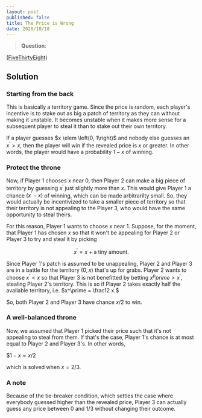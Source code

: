 ```yaml
---
layout: post
published: false
title: The Price is Wrong
date: 2020/10/18
---
```


>**Question**:

<!--more-->

([FiveThirtyEight](https://fivethirtyeight.com/features/is-the-price-right/))

## Solution

### Starting from the back

This is basically a territory game. Since the price is random, each player's incentive is to stake out as big a patch of territory as they can without making it unstable. It becomes unstable when it makes more sense for a subsequent player to steal it than to stake out their own territory.

If a player guesses $x \elem \left(0, 1\right)$ and nobody else guesses an $x^\prime > x,$ then the player will win if the revealed price is $x$ or greater. In other words, the player would have a probability $1-x$ of winning.

### Protect the throne

Now, if Player 1 chooses $x$ near $0,$ then Player 2 can make a big piece of territory by guessing $x^\prime$ just slightly more than $x.$ This would give Player 1 a chance $\left(x^\prime-x\right)$ of winning, which can be made arbitrarilty small. So, they would actually be incentivized to take a smaller piece of territory so that their territory is not appealing to the Player 3, who would have the same opportunity to steal theirs. 

For this reason, Player 1 wants to choose $x$ near $1$. Suppose, for the moment, that Player 1 has chosen $x$ so that it won't be appealing for Player 2 or Player 3 to try and steal it by picking 

$$x^\prime = x + \text{a tiny amount}.$$

Since Player 1's patch is assumed to be unappealing, Player 2 and Player 3 are in a battle for the territory $\left(0,x\right)$ that's up for grabs. Player 2 wants to choose $x^\prime < x$ so that Player 3 is not benefitted by betting $x^pprime > x^\prime,$ stealing Player 2's territory. This is so if Player 2 takes exactly half the available territory, i.e. $x^\prime = \frac12 x.$ 

So, both Player 2 and Player 3 have chance $x/2$ to win. 

### A well-balanced throne

Now, we assumed that Player 1 picked their price such that it's not appealing to steal from them. If that's the case, Player 1's chance is at most equal to Player 2 and Player 3's. In other words,

$$1-x = x/2$

which is solved when $x=2/3.$

### A note

Because of the tie-breaker condition, which settles the case where everybody guessed higher than the revealed price, Player 3 can actually guess any price between $0$ and $1/3$ without changing their outcome. 


<br>
